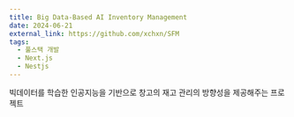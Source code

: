 ```yaml
---
title: Big Data-Based AI Inventory Management
date: 2024-06-21
external_link: https://github.com/xchxn/SFM
tags:
  - 풀스택 개발
  - Next.js
  - Nestjs
---
```


빅데이터를 학습한 인공지능을 기반으로 창고의 재고 관리의 방향성을 제공해주는 프로젝트

<!--more-->

